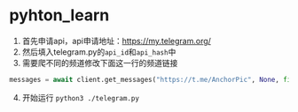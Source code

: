 # pyhton_learn
1. 首先申请api，api申请地址：https://my.telegram.org/
2. 然后填入telegram.py的`api_id`和`api_hash`中
3. 需要爬不同的频道修改下面这一行的频道链接
```python
messages = await client.get_messages("https://t.me/AnchorPic", None, filter=InputMessagesFilterUrl)
```
4. 开始运行
`python3 ./telegram.py`
